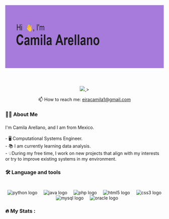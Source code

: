 <div align="center">
  <img height="200" src="https://github.com/CamilaArellano/CamilaArellano/blob/main/header.png?raw=true"  />
</div>

###

<br clear="both">

<div align="center">
  <p align='center'>
   <a href="https://www.linkedin.com/in/romankh3/">
       <img src="https://img.shields.io/badge/linkedin-%230077B5.svg?&style=for-the-badge&logo=linkedin&logoColor=white"/>
   </a>>
<p align='center'>
   📫 How to reach me: <a href='mailto:eiracamila1@gmail.com'>eiracamila1@gmail.com</a>
</p>
</div>

###

<h3 align="left">👩‍💻  About Me</h3>

###

<p align="left">I'm Camila Arellano, and I am from Mexico.<br><br>- 🖥️ Computational Systems Engineer. <br>- 📚 I am currently learning data analysis. <br>- 💡During my free time, I work on new projects that align with my interests or try to improve existing systems in my environment.</p>

###

<h3 align="left">🛠 Language and tools</h3>

###

<br clear="both">

<div align="center">
  <img src="https://cdn.jsdelivr.net/gh/devicons/devicon/icons/python/python-original.svg" height="40" alt="python logo"  />
  <img width="12" />
  <img src="https://cdn.jsdelivr.net/gh/devicons/devicon/icons/java/java-original.svg" height="40" alt="java logo"  />
  <img width="12" />
  <img src="https://cdn.jsdelivr.net/gh/devicons/devicon/icons/php/php-original.svg" height="40" alt="php logo"  />
  <img width="12" />
  <img src="https://cdn.jsdelivr.net/gh/devicons/devicon/icons/html5/html5-original.svg" height="40" alt="html5 logo"  />
  <img width="12" />
  <img src="https://cdn.jsdelivr.net/gh/devicons/devicon/icons/css3/css3-original.svg" height="40" alt="css3 logo"  />
  <img width="12" />
  <img src="https://cdn.jsdelivr.net/gh/devicons/devicon/icons/mysql/mysql-original.svg" height="40" alt="mysql logo"  />
  <img width="12" />
  <img src="https://cdn.jsdelivr.net/gh/devicons/devicon/icons/oracle/oracle-original.svg" height="40" alt="oracle logo"  />
</div>

###

<h3 align="left">🔥   My Stats :</h3>

###
